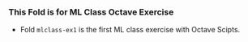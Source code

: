 ### This Fold is for ML Class Octave Exercise

* Fold `mlclass-ex1` is the first ML class exercise with Octave Scipts.
